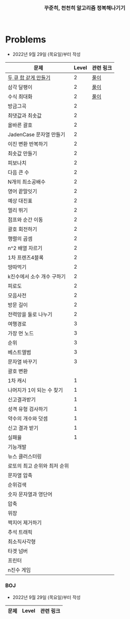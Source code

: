 <div align="center"><h3>꾸준히, 천천히 알고리즘 정복해나기기</h3></div>

<br />

# Problems

- 2022년 9월 29일 (목요일)부터 작성

| 문제                         | Level | 관련 링크                                                    |
| ---------------------------- | ----- | ------------------------------------------------------------ |
| [두 큐 합 같게 만들기](./Programmers/두-큐-합-같게-만들기.swift)                  | 2     | [풀이](https://wodyios.tistory.com/63)     |
| 삼각 달팽이                  | 2     | [풀이](https://wodyios.tistory.com/62)                     |
| 수식 최대화                  | 2     | [풀이](https://wodyios.tistory.com/61)                       |
| 방금그곡                     | 2     |                                                              |
| 최댓값과 최솟값              | 2     |                                                              |
| 올바른 괄호                  | 2     |                                                              |
| JadenCase 문자열 만들기      | 2     |                                                              |
| 이진 변환 반복하기           | 2     |                                                              |
| 최솟값 만들기                | 2     |                                                              |
| 피보나치                     | 2     |                                                              |
| 다음 큰 수                   | 2     |                                                              |
| N개의 최소공배수             | 2     |                                                              |
| 영어 끝말잇기                | 2     |                                                              |
| 예상 대진표                  | 2     |                                                              |
| 멀리 뛰기                    | 2     |                                                              |
| 점프와 순간 이동             | 2     |                                                              |
| 괄호 회전하기                | 2     |                                                              |
| 행렬의 곱셈                  | 2     |                                                              |
| n^2 배열 자르기              | 2     |                                                              |
| 1차 프렌즈4블록            | 2     |                                                              |
| 땅따먹기                     | 2     |                                                              |
| k진수에서 소수 개수 구하기   | 2     |                                                              |
| 피로도                       | 2     |                                                              |
| 모음사전                     | 2     |                                                              |
| 방문 길이                    | 2     |                                                              |
| 전력망을 둘로 나누기         | 2     |                                                              |
| 여행경로                     | 3     |                                                              |
| 가장 먼 노드                 | 3     |                                                              |
| 순위                         | 3     |                                                              |
| 베스트앨범                   | 3     |                                                              |
| 문자열 바꾸기                | 3     |                                                              |
| 괄호 변환                    |       |                                                              |
| 1차 캐시                     | 1     |                                                              |
| 나머지가 1이 되는 수 찾기    | 1     |                                                              |
| 신고결과받기                 | 1     |                                                              |
| 성격 유형 검사하기           | 1     |                                                                |
| 약수의 개수와 덧셈           | 1     |                                                                 |
| 신고 결과 받기               | 1     |                                                              |
| 실패율                       | 1     |                                                              |
| 기능개발                     |       |                                                              |
| 뉴스 클러스터링              |       |                                                              |
| 로또의 최고 순위와 최저 순위 |       |                                                              |
| 문자열 압축                  |       |                                                              |
| 순위검색                     |       |                                                              |
| 숫자 문자열과 영단어         |       |                                                              |
| 압축                         |       |                                                              |
| 위장                         |       |                                                              |
| 짝지어 제거하기              |       |                                                              |
| 추석 트래픽                  |       |                                                              |
| 최소직사각형                 |       |                                                              |
| 타겟 넘버                    |       |                                                              |
| 프린터                       |       |                                                              |
| n진수 게임                   |       |                                                              |

### BOJ 

- 2022년 9월 29일 (목요일)부터 작성

| 문제                         | Level | 관련 링크                                                    |
| ---------------------------- | ----- | ------------------------------------------------------------ |
